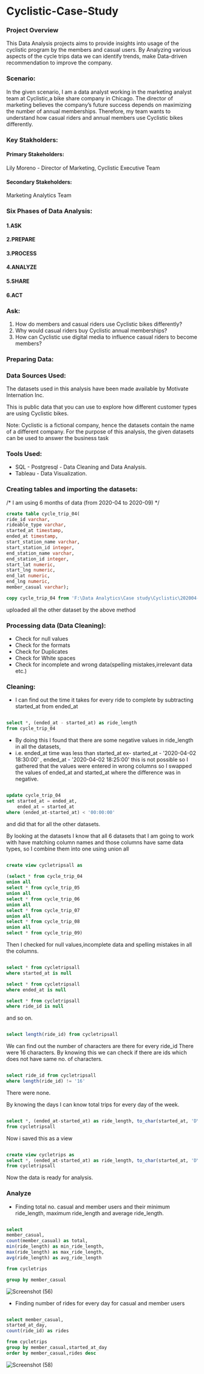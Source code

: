 # Cyclistic-Case-Study

### Project Overview 
This Data Analysis projects aims to provide insights into usage of the cyclistic program by the members and casual users. By Analyzing various aspects of the cycle trips data we can identify trends, make Data-driven recommendation to improve the company. 


### Scenario:
In the given scenario, I am a data analyst working in the marketing analyst team at Cyclistic,a bike share company in Chicago.
The director of marketing believes the company’s future success depends on maximizing the number of annual memberships.
Therefore, my team wants to understand how casual riders and annual members use Cyclistic bikes differently.

### Key Stakholders:

#### Primary Stakeholders:
Lily Moreno - Director of Marketing,
Cyclistic Executive Team
#### Secondary Stakeholders:
Marketing Analytics Team 

### Six Phases of Data Analysis:
#### 1.ASK
#### 2.PREPARE
#### 3.PROCESS
#### 4.ANALYZE
#### 5.SHARE
#### 6.ACT

### Ask:
1. How do members and casual riders use Cyclistic bikes differently?
2. Why would casual riders buy Cyclistic annual memberships?
3. How can Cyclistic use digital media to influence casual riders to become members?

### Preparing Data:

### Data Sources Used:
The datasets used in this analysis have been made available by Motivate Internation Inc. 

This is public data that you can use to explore how different customer types are using Cyclistic bikes. 

Note: Cyclistic is a fictional company, hence the datasets contain the name of a different company. For the purpose of this analysis, the given datasets can be used to answer the business task 

### Tools Used:
- SQL - Postgresql - Data Cleaning and Data Analysis.
- Tableau - Data Visualization.


### Creating tables and importing the datasets: 

/* I am using 6 months of data (from 2020-04 to 2020-09) */

```sql
create table cycle_trip_04(
ride_id varchar,
rideable_type varchar,
started_at timestamp,
ended_at timestamp,
start_station_name varchar,
start_station_id integer,
end_station_name varchar,
end_station_id integer,
start_lat numeric,
start_lng numeric,
end_lat numeric,
end_lng numeric,
member_casual varchar);

copy cycle_trip_04 from 'F:\Data Analytics\Case study\Cyclistic\202004-divvy-tripdata.csv' csv header;
```
uploaded all the other dataset by the above method

### Processing data (Data Cleaning):
- Check for null values
- Check for the formats
- Check for Duplicates
- Check for White spaces
- Check for incomplete and wrong data(spelling mistakes,irrelevant data etc.)

### Cleaning:
- I can find out the time it takes for every ride to complete by subtracting started_at from ended_at

```sql

select *, (ended_at - started_at) as ride_length
from cycle_trip_04

```
- By doing this I found that there are some negative values in ride_length in all the datasets,
-  i.e. ended_at time was less than started_at ex- started_at - '2020-04-02 18:30:00' , ended_at - '2020-04-02 18:25:00' this is not possible so I gathered that the values were entered in wrong columns so I swapped the values of ended_at and started_at where the difference was in negative.

```sql

update cycle_trip_04
set started_at = ended_at,
	ended_at = started_at	
where (ended_at-started_at) < '00:00:00'

```
and did that for all the other datasets.

By looking at the datasets I know that all 6 datasets that I am going to work with have matching column names and those columns have same data types, so I combine them into one using union all

```sql

create view cycletripsall as
 
(select * from cycle_trip_04
union all
select * from cycle_trip_05
union all
select * from cycle_trip_06
union all
select * from cycle_trip_07
union all
select * from cycle_trip_08
union all
select * from cycle_trip_09)

```
Then I checked for null values,incomplete data and spelling mistakes in all the columns.

```sql

select * from cycletripsall
where started_at is null

select * from cycletripsall
where ended_at is null

select * from cycletripsall
where ride_id is null

```
and so on.

```sql

select length(ride_id) from cycletripsall

```
We can find out the number of characters are there for every ride_id
There were 16 characters.
By knowing this we can check if there are ids which does not have same no. of characters.

```sql

select ride_id from cycletripsall
where length(ride_id) != '16'

```
There were none.

By knowing the days I can know total trips for every day of the week.

```sql

select *, (ended_at-started_at) as ride_length, to_char(started_at, 'DY') as day_started_at
from cycletripsall

```
Now i saved this as a view 

```sql

create view cycletrips as
select *, (ended_at-started_at) as ride_length, to_char(started_at, 'DY') as day_started_at
from cycletripsall

```
Now the data is ready for analysis.

### Analyze
- Finding total no. casual and member users and their minimum ride_length, maximum ride_length and average ride_length.

```sql

select
member_casual,
count(member_casual) as total,
min(ride_length) as min_ride_length,
max(ride_length) as max_ride_length,
avg(ride_length) as avg_ride_length

from cycletrips

group by member_casual

```
![Screenshot (56)](https://github.com/NabeelGhalib/cyclistic-case-study/assets/158058093/55d00860-b35a-4cc4-abc8-76931237474a)


- Finding number of rides for every day for casual and member users

```sql

select member_casual,
started_at_day,
count(ride_id) as rides

from cycletrips
group by member_casual,started_at_day
order by member_casual,rides desc

```
![Screenshot (58)](https://github.com/NabeelGhalib/cyclistic-case-study/assets/158058093/ecab46cd-8bdb-4108-92e5-33685d708668)




